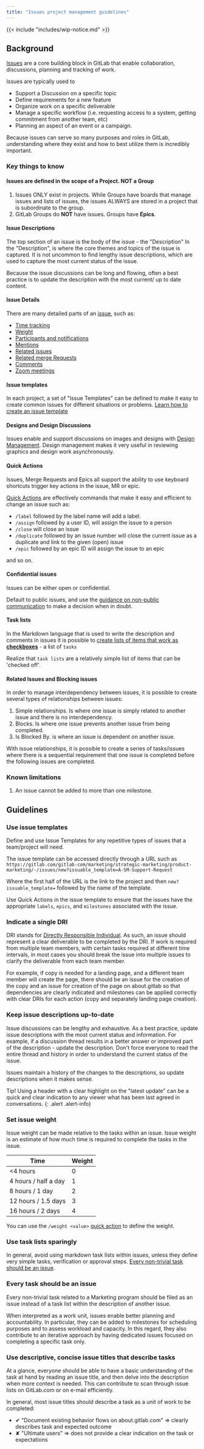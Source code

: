 ```yaml
---
title: "Issues project management guidelines"
---
```


{{< include "includes/wip-notice.md" >}}

## Background

[Issues](https://docs.gitlab.com/ee/user/project/issues/) are a core building block in GitLab that enable collaboration, discussions, planning and tracking of work.

Issues are typically used to
- Support a Discussion on a specific topic
- Define requirements for a new feature
- Organize work on a specific deliverable
- Manage a specific workflow (i.e. requesting access to a system, getting commitment from another team, etc)
- Planning an aspect of an event or a campaign.

Because issues can serve so many purposes and roles in GitLab, understanding where they exist and how to best utilize them is incredibly important.

### Key things to know

#### Issues are defined in the scope of a Project.   NOT a Group

1. Issues ONLY exist in projects. While Groups have boards that manage issues and lists of issues, the issues ALWAYS are stored in a project that is subordinate to the group.
1. GitLab Groups do **NOT** have issues. Groups have **Epics**.

#### Issue Descriptions

The top section of an issue is the body of the issue - the "Description"   In the "Description", is where the core themes and topics of the issue is captured.  It is not uncommon to find lengthy issue descriptions, which are used to capture the most current status of the issue.

Because the issue discussions can be long and flowing, often a best practice is to update the description with the most current/ up to date content.

#### Issue Details

There are many detailed parts of an [issue](https://docs.gitlab.com/ee/user/project/issues/), such as:
- [Time tracking](https://docs.gitlab.com/ee/user/project/time_tracking.html)
- [Weight](https://docs.gitlab.com/ee/user/project/issues/issue_weight.html)
- [Participants and notifications](https://docs.gitlab.com/ee/user/profile/notifications.html)
- [Mentions](https://docs.gitlab.com/ee/user/discussions/index.html#mentions)
- [Related issues](https://docs.gitlab.com/ee/user/project/issues/related_issues.html)
- [Related merge Requests](https://docs.gitlab.com/ee/user/project/issues/crosslinking_issues.html#from-merge-requests)
- [Comments](https://docs.gitlab.com/ee/user/discussions/index.html)
- [Zoom meetings](https://docs.gitlab.com/ee/user/project/issues/associate_zoom_meeting.html)

#### Issue templates
In each project, a set of "Issue Templates" can be defined to make it easy to create common issues for different situations or problems. [Learn how to create an issue template](https://docs.gitlab.com/ee/user/project/description_templates.html#create-an-issue-template)

#### Designs and Design Discussions
Issues enable and support discussions on images and designs with [Design Management](https://docs.gitlab.com/ee/user/project/issues/design_management.html#overview).  Design management makes it very useful in reviewing graphics and design work asynchronously.

#### Quick Actions
Issues, Merge Requests and Epics all support the ability to use keyboard shortcuts trigger key actions in the issue, MR or epic.

[Quick Actions](https://docs.gitlab.com/ee/user/project/quick_actions.html) are effectively commands that make it easy and efficient to change an issue such as:

- `/label` followed by the label name will add a label.
- `/assign` followed by a user ID, will assign the issue to a person
- `/close` will close an issue
- `/duplicate` followed by an issue number will close the current issue as a duplicate and link to the given (open) issue
- `/epic` followed by an epic ID will assign the issue to an epic

and so on.

#### Confidential issues
Issues can be either open or confidential.

Default to public issues, and use the [guidance on non-public communication](/handbook/communication/confidentiality-levels/#not-public) to make a decision when in doubt.

#### Task lists

In the Markdown language that is used to write the description and comments in issues it is possible to [create lists of items that work as **checkboxes**](https://docs.gitlab.com/ee/user/markdown.html#task-lists) - a list of `tasks`

Realize that `task lists` are a relatively simple list of items that can be 'checked off'.

#### Related Issues and Blocking issues
In order to manage interdependency between issues, it is possible to create several types of relationships between issues:

1. Simple relationships.  Is where one issue is simply related to another issue and there is no interdependency.
1. Blocks.  Is where one issue prevents another issue from being completed.
1. Is Blocked By. is where an issue is dependent on another issue.

With issue relationships, it is possible to create a series of tasks/issues where there is a sequential requirement that one issue is completed before the following issues are completed.

### Known limitations

1. An issue cannot be added to more than one milestone.

## Guidelines

### Use issue templates

Define and use Issue Templates for any repetitive types of issues that a team/project will need.

The issue template can be accessed directly through a URL such as
`https://gitlab.com/gitlab-com/marketing/strategic-marketing/product-marketing/-/issues/new?issuable_template=A-SM-Support-Request`

Where the first half of the URL is the link to the project and then `new?issuable_template=` followed by the name of the template.

Use Quick Actions in the issue template to ensure that the issues have the appropriate `labels`, `epics`, and `milestones` associated with the issue.

### Indicate a single DRI

DRI stands for [Directly Responsible Individual](/handbook/people-group/directly-responsible-individuals/). As such, an issue should represent a clear deliverable to be completed by the DRI. If work is required from multiple team members, with certain tasks required at different time intervals, in most cases you should break the issue into multiple issues to clarify the deliverable from each team member.

For example, if copy is needed for a landing page, and a different team member will create the page, there should be an issue for the creation of the copy and an issue for creation of the page on about.gitlab so that dependencies are clearly indicated and milestones can be applied correctly with clear DRIs for each action (copy and separately landing page creation).

### Keep issue descriptions up-to-date

Issue discussions can be lengthy and exhaustive.  As a best practice, update issue descriptions with the most current status and information.  For example, if a discussion thread results in a better answer or improved part of the description - update the description.  Don't force everyone to read the entire thread and history in order to understand the current status of the issue.

Issues maintain a history of the changes to the descriptions, so update descriptions when it makes sense.

<i class="fas fa-info-circle" aria-hidden="true" style="color: rgb(49, 112, 143)
;"></i> Tip! Using a header with a clear highlight on the "latest update" can be a quick and clear indication to any viewer what has been last agreed in conversations.
{: .alert .alert-info}

### Set issue weight

Issue weight can be made relative to the tasks within an issue. Issue weight is an estimate of how much time is required to complete the tasks in the issue.

| Time                     | Weight     |
|----------------------    |--------    |
| <4 hours                 | 0          |
| 4 hours / half a day     | 1          |
| 8 hours / 1 day          | 2          |
| 12 hours / 1.5 days      | 3          |
| 16 hours / 2 days        | 4          |

You can use the `/weight <value>` [quick action](#quick-actions) to define the weight.

### Use task lists sparingly

In general, avoid using markdown task lists within issues, unless they define very simple tasks, verification or approval steps. [Every non-trivial task should be an issue](#every-task-should-be-an-issue).

### Every task should be an issue

Every non-trivial task related to a Marketing program should be filed as an issue instead of a task list within the description of another issue.

When interpreted as a work unit, issues enable better planning and accountability. In particular, they can be added to milestones for scheduling purposes and to assess workload and capacity. In this regard, they also contribute to an iterative approach by having dedicated issues focused on completing a specific task only.

### Use descriptive, concise issue titles that describe tasks

At a glance, everyone should be able to have a basic understanding of the task at hand by reading an issue title, and then delve into the description when more context is needed. This can contribute to scan through issue lists on GitLab.com or on e-mail efficiently.

In general, most issue titles should describe a task as a unit of work to be completed:

- ✔ "Document existing behavior flows on about.gitlab.com" => clearly describes task and expected outcome
- ✘ "Ultimate users" => does not provide a clear indication on the task or expectations


